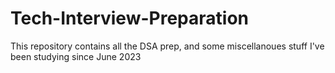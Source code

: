 # Tech-Interview-Preparation
This repository contains all the DSA prep, and some miscellanoues stuff I've been studying since June 2023
